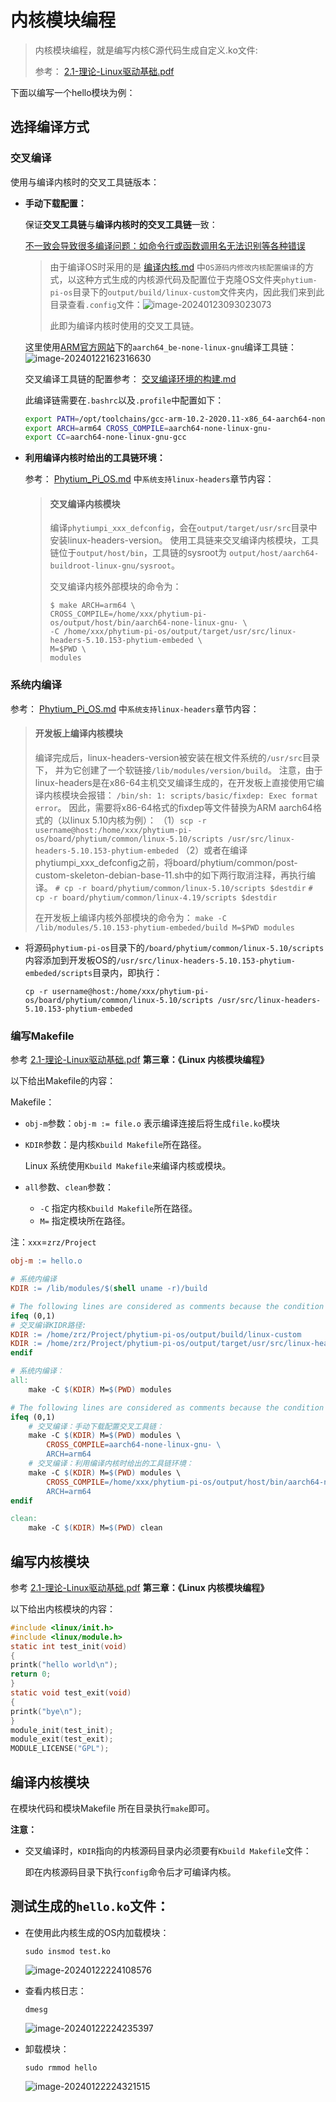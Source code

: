 # 内核模块编程

> 内核模块编程，就是编写内核C源代码生成自定义.ko文件:
>
> 参考： [2.1-理论-Linux驱动基础.pdf](.assets/2.1-理论-Linux驱动基础.pdf) 



下面以编写一个hello模块为例：

## 选择编译方式

### 交叉编译

使用与编译内核时的交叉工具链版本：

- **手动下载配置：**

  保证**交叉工具链**与**编译内核时的交叉工具链**一致：

  <u>不一致会导致很多编译问题：如命令行或函数调用名无法识别等各种错误</u>

  > 由于编译OS时采用的是 [编译内核.md](编译内核.md) 中`OS源码内修改内核配置编译`的方式，以这种方式生成的内核源代码及配置位于克隆OS文件夹`phytium-pi-os`目录下的`output/build/linux-custom`文件夹内，因此我们来到此目录查看`.config`文件：![image-20240123093023073](./%E5%86%85%E6%A0%B8%E6%A8%A1%E5%9D%97%E7%BC%96%E7%A8%8B.assets/image-20240123093023073.png)
  >
  > 此即为编译内核时使用的交叉工具链。

  这里使用[ARM官方网站](https://developer.arm.com/downloads/-/gnu-a/10-2-2020-11)下的`aarch64_be-none-linux-gnu`编译工具链：![image-20240122162316630](./%E5%86%85%E6%A0%B8%E6%A8%A1%E5%9D%97%E7%BC%96%E7%A8%8B.assets/image-20240122162316630.png)

  交叉编译工具链的配置参考： [交叉编译环境的构建.md](交叉编译环境的构建.md) 

  此编译链需要在`.bashrc`以及`.profile`中配置如下：

  ```bash
  export PATH=/opt/toolchains/gcc-arm-10.2-2020.11-x86_64-aarch64-none-linux-gnu/bin:$PATH
  export ARCH=arm64 CROSS_COMPILE=aarch64-none-linux-gnu-
  export CC=aarch64-none-linux-gnu-gcc
  ```

- **利用编译内核时给出的工具链环境：**

  参考： [Phytium_Pi_OS.md](.assets/Phytium_Pi_OS.md) 中`系统支持linux-headers`章节内容：

  > #### 交叉编译内核模块
  >
  > 编译`phytiumpi_xxx_defconfig`，会在`output/target/usr/src`目录中安装linux-headers-version。
  > 使用工具链来交叉编译内核模块，工具链位于`output/host/bin`，工具链的sysroot为 `output/host/aarch64-buildroot-linux-gnu/sysroot`。
  >
  > 交叉编译内核外部模块的命令为：
  >
  > ```
  > $ make ARCH=arm64 \
  > CROSS_COMPILE=/home/xxx/phytium-pi-os/output/host/bin/aarch64-none-linux-gnu- \
  > -C /home/xxx/phytium-pi-os/output/target/usr/src/linux-headers-5.10.153-phytium-embeded \
  > M=$PWD \
  > modules
  > ```



### 系统内编译

参考： [Phytium_Pi_OS.md](.assets/Phytium_Pi_OS.md) 中`系统支持linux-headers`章节内容：

> ####  开发板上编译内核模块
>
> 编译完成后，linux-headers-version被安装在根文件系统的`/usr/src`目录下， 并为它创建了一个软链接`/lib/modules/version/build`。
> 注意，由于linux-headers是在x86-64主机交叉编译生成的，在开发板上直接使用它编译内核模块会报错：
> `/bin/sh: 1: scripts/basic/fixdep: Exec format error`。
> 因此，需要将x86-64格式的fixdep等文件替换为ARM aarch64格式的（以linux 5.10内核为例）：
> （1）`scp -r username@host:/home/xxx/phytium-pi-os/board/phytium/common/linux-5.10/scripts /usr/src/linux-headers-5.10.153-phytium-embeded`
> （2）或者在编译phytiumpi_xxx_defconfig之前，将board/phytium/common/post-custom-skeleton-debian-base-11.sh中的如下两行取消注释，再执行编译。
> `# cp -r board/phytium/common/linux-5.10/scripts $destdir`
> `# cp -r board/phytium/common/linux-4.19/scripts $destdir`
>
> 在开发板上编译内核外部模块的命令为：
> `make -C /lib/modules/5.10.153-phytium-embeded/build M=$PWD modules`

- 将源码`phytium-pi-os`目录下的`/board/phytium/common/linux-5.10/scripts`内容添加到开发板OS的`/usr/src/linux-headers-5.10.153-phytium-embeded/scripts`目录内，即执行：

  ```shell
  cp -r username@host:/home/xxx/phytium-pi-os/board/phytium/common/linux-5.10/scripts /usr/src/linux-headers-5.10.153-phytium-embeded
  ```



### 编写Makefile

参考 [2.1-理论-Linux驱动基础.pdf](.assets/2.1-理论-Linux驱动基础.pdf) **第三章：《Linux 内核模块编程》**

以下给出Makefile的内容：

Makefile：

- `obj-m`参数：`obj-m := file.o` 表示编译连接后将生成`file.ko`模块

- `KDIR`参数：是内核`Kbuild Makefile`所在路径。

  Linux 系统使用`Kbuild Makefile`来编译内核或模块。

- `all`参数、`clean`参数：

  - `-C` 指定内核`Kbuild Makefile`所在路径。
  - `M=` 指定模块所在路径。

注：`xxx`=`zrz/Project`

```makefile
obj-m := hello.o

# 系统内编译
KDIR := /lib/modules/$(shell uname -r)/build

# The following lines are considered as comments because the condition is always false
ifeq (0,1)
# 交叉编译KIDR路径:
KDIR := /home/zrz/Project/phytium-pi-os/output/build/linux-custom
KDIR := /home/zrz/Project/phytium-pi-os/output/target/usr/src/linux-headers-5.10.153-phytium-embeded-v2.0
endif

# 系统内编译：
all:
	make -C $(KDIR) M=$(PWD) modules

# The following lines are considered as comments because the condition is always false
ifeq (0,1)
	# 交叉编译：手动下载配置交叉工具链：
	make -C $(KDIR) M=$(PWD) modules \
		CROSS_COMPILE=aarch64-none-linux-gnu- \
		ARCH=arm64
	# 交叉编译：利用编译内核时给出的工具链环境：
	make -C $(KDIR) M=$(PWD) modules \
		CROSS_COMPILE=/home/xxx/phytium-pi-os/output/host/bin/aarch64-none-linux-gnu- \
		ARCH=arm64
endif

clean:
	make -C $(KDIR) M=$(PWD) clean
```



## 编写内核模块

参考 [2.1-理论-Linux驱动基础.pdf](.assets/2.1-理论-Linux驱动基础.pdf) **第三章：《Linux 内核模块编程》**

以下给出内核模块的内容：

```c
#include <linux/init.h>
#include <linux/module.h>
static int test_init(void)
{
printk("hello world\n");
return 0;
}
static void test_exit(void)
{
printk("bye\n");
}
module_init(test_init);
module_exit(test_exit);
MODULE_LICENSE("GPL");
```



## 编译内核模块

在模块代码和模块Makefile 所在目录执行`make`即可。

**注意：**

- 交叉编译时，`KDIR`指向的内核源码目录内必须要有`Kbuild Makefile`文件：

  即在内核源码目录下执行`config`命令后才可编译内核。



## 测试生成的`hello.ko`文件：

- 在使用此内核生成的OS内加载模块：

  ```shell
  sudo insmod test.ko
  ```

  ![image-20240122224108576](./%E5%86%85%E6%A0%B8%E6%A8%A1%E5%9D%97%E7%BC%96%E7%A8%8B.assets/image-20240122224108576.png)

- 查看内核日志：

  ```shell
  dmesg
  ```

  ![image-20240122224235397](./%E5%86%85%E6%A0%B8%E6%A8%A1%E5%9D%97%E7%BC%96%E7%A8%8B.assets/image-20240122224235397.png)

- 卸载模块：

  ```shell
  sudo rmmod hello
  ```

  ![image-20240122224321515](./%E5%86%85%E6%A0%B8%E6%A8%A1%E5%9D%97%E7%BC%96%E7%A8%8B.assets/image-20240122224321515.png)
  
  





